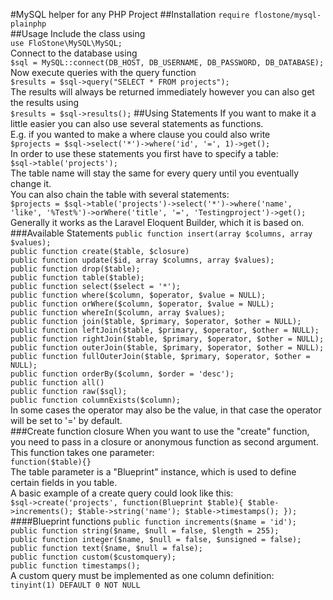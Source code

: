 #MySQL helper for any PHP Project
##Installation
`require flostone/mysql-plainphp`<br>
##Usage
Include the class using<br>
`use FloStone\MySQL\MySQL;`<br>
Connect to the database using<br>
`$sql = MySQL::connect(DB_HOST, DB_USERNAME, DB_PASSWORD, DB_DATABASE);`<br>
Now execute queries with the query function<br>
`$results = $sql->query("SELECT * FROM projects");`<br>
The results will always be returned immediately however you can also get the results using<br>
`$results = $sql->results();`
##Using Statements
If you want to make it a little easier you can also use several statements as functions.<br>
E.g. if you wanted to make a where clause you could also write<br>
`$projects = $sql->select('*')->where('id', '=', 1)->get();`<br>
In order to use these statements you first have to specify a table:<br>
`$sql->table('projects');`<br>
The table name will stay the same for every query until you eventually change it.<br>
You can also chain the table with several statements:<br>
`$projects = $sql->table('projects')->select('*')->where('name', 'like', '%Test%')->orWhere('title', '=', 'Testingproject')->get();`<br>
Generally it works as the Laravel Eloquent Builder, which it is based on.<br>
###Available Statements
`public function insert(array $columns, array $values);`<br>
`public function create($table, $closure)`<br>
`public function update($id, array $columns, array $values);`<br>
`public function drop($table);`<br>
`public function table($table);`<br>
`public function select($select = '*');`<br>
`public function where($column, $operator, $value = NULL);`<br>
`public function orWhere($column, $operator, $value = NULL);`<br>
`public function whereIn($column, array $values);`<br>
`public function join($table, $primary, $operator, $other = NULL);`<br>
`public function leftJoin($table, $primary, $operator, $other = NULL);`<br>
`public function rightJoin($table, $primary, $operator, $other = NULL);`<br>
`public function outerJoin($table, $primary, $operator, $other = NULL);`<br>
`public function fullOuterJoin($table, $primary, $operator, $other = NULL);`<br>
`public function orderBy($column, $order = 'desc');`<br>
`public function all()`<br>
`public function raw($sql);`<br>
`public function columnExists($column);`<br>
In some cases the operator may also be the value, in that case the operator will be set to '=' by default.<br>
###Create function closure
When you want to use the "create" function, you need to pass in a closure or anonymous function as second argument.<br>
This function takes one parameter:<br>
`function($table){}`<br>
The table parameter is a "Blueprint" instance, which is used to define certain fields in you table.<br>
A basic example of a create query could look like this:<br>
`$sql->create('projects', function(Blueprint $table){
	$table->increments();
	$table->string('name');
	$table->timestamps();
});`<br>
####Blueprint functions
`public function increments($name = 'id');`<br>
`public function string($name, $null = false, $length = 255);`<br>
`public function integer($name, $null = false, $unsigned = false);`<br>
`public function text($name, $null = false);`<br>
`public function custom($customquery);`<br>
`public function timestamps();`<br>
A custom query must be implemented as one column definition:<br>
`tinyint(1) DEFAULT 0 NOT NULL`<br>